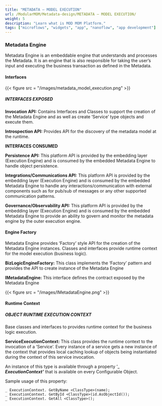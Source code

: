 ```yaml
---
title: "METADATA – MODEL EXECUTION"
url: /ModularMOM/Metadata-design/METADATA – MODEL EXECUTION/
weight: 5
description: "Learn what is MOD MOM Platform."
tags: ["microflows", "widgets", "app", "nanoflow", "app development"]
---
```


### Metadata Engine

Metadata Engine is an embeddable engine that understands and processes the Metadata. It
is an engine that is also responsible for taking the user’s input and executing the business
transaction as defined in the Metadata.

#### Interfaces

{{< figure src = "/images/metadata_model_execution.png" >}}


##### INTERFACES EXPOSED

**Invocation API:** Contains Interfaces and Classes to support the creation of the Metadata
Engine and as well as create ‘Service’ type objects and execute them.

**Introspection API:** Provides API for the discovery of the metadata model at the runtime.

**INTERFACES CONSUMED**

**Persistence API:** This platform API is provided by the embedding layer (Execution Engine) and
is consumed by the embedded Metadata Engine to handle object persistence.

**Integrations/Communications API:** This platform API is provided by the embedding layer
(Execution Engine) and is consumed by the embedded Metadata Engine to handle any
interactions/communication with external components such as for pub/sub of messages or
any other supported communication patterns.

**Governance/Observability API:** This platform API is provided by the embedding layer (Execution
Engine) and is consumed by the embedded Metadata Engine to provide an ability to govern
and monitor the metadata engine by the outer execution engine.


#### Engine Factory

Metadata Engine provides ‘Factory’ style API for the creation of the Metadata Engine
instances. Classes and interfaces provide runtime context for the model execution (business
logic).

**BizLogicEngineFactory:** This class implements the ‘Factory’ pattern and provides the API to
create instance of the Metadata Engine

**IMetadataEngine:** This interface defines the contract exposed by the Metadata Engine

{{< figure src = "/images/IMetadataEngine.png" >}}

#### Runtime Context

##### OBJECT RUNTIME EXECUTION CONTEXT

Base classes and interfaces to provides runtime context for the business logic execution.

**ServiceExecutionContext:** This class provides the runtime context to the invocation of a
‘Service’. Every instance of a service gets a new instance of the context that provides local
caching lookup of objects being instantiated during the context of this service invocation.

An instance of this type is available through a property ‘_ **_ExecutionContext’_** that is available
on every Configurable Object.

Sample usage of this property:

```
_ ExecutionContext. GetByName <ClassType>(name);
_ ExecutionContext. GetById <ClassType>(id.AsObjectId());
_ ExecutionContext. GetAll <ClassType>();
```